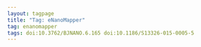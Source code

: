 ```yaml
---
layout: tagpage
title: "Tag: eNanoMapper"
tag: enanomapper
tags: doi:10.3762/BJNANO.6.165 doi:10.1186/S13326-015-0005-5
---
```


